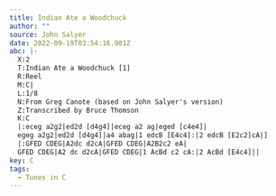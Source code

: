```yaml
---
title: Indian Ate a Woodchuck
author: ""
source: John Salyer
date: 2022-09-19T03:54:16.981Z
abc: |-
  X:2
  T:Indian Ate a Woodchuck [1]
  R:Reel
  M:C|
  L:1/8
  N:From Greg Canote (based on John Salyer's version)
  Z:Transcribed by Bruce Thomson
  K:C
  |:eceg a2g2|ed2d [d4g4]|eceg a2 ag|eged [c4e4]|
  egeg a2g2|ed2d [d4g4]|a4 abag|1 edcB [E4c4]:|2 edcB [E2c2]cA|]
  |:GFED CDEG|A2dc d2cA|GFED CDEG|A2B2c2 eA|
  GFED CDEG|A2 dc d2cA|GFED CDEG|1 AcBd c2 cA:|2 AcBd [E4c4]||
key: C
tags:
  - Tunes in C
---
```

